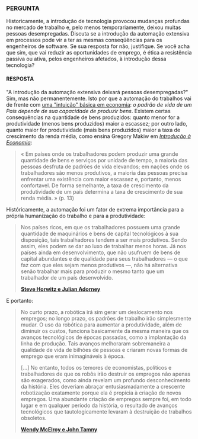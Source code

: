 ### PERGUNTA

Historicamente, a introdução de tecnologia provocou mudanças profundas no mercado de trabalho e, pelo menos temporariamente, deixou muitas pessoas desempregadas. Discuta se a introdução da automação extensiva em processos pode vir a ter as mesmas conseqüências para os engenheiros de software. Se sua resposta for não, justifique. Se você acha que sim, que vai reduzir as oportunidades de emprego, é ética a resistência passiva ou ativa, pelos engenheiros afetados, à introdução dessa tecnologia?

#### RESPOSTA

"A introdução da automação extensiva deixará pessoas desempregadas?" Sim, mas não permanentemente. Isto por que a automação do trabalhos vai de frente com [uma "intuição" básica em economia](https://github.com/Darlley/ExerciciosLivros/blob/master/economicas/introducaoeconomia1/capituloum/revisao/ex08.md): *o padrão de vida de um País depende de sua capacidade de produzir bens*. Existem certas consequências na quantidade de bens produzidos: quanto menor for a produtividade (menos bens produzidos) maior a escassez; por outro lado, quanto maior for produtividade (mais bens produzidos) maior a taxa de crescimento da renda média, como ensina Gregory Makiw em *[Introdução à Economia](https://www.youtube.com/watch?v=85rUTjB5ZH4&list=PLu8hAanCQCJqX2TWcGSA6qP6uifQ-gkC8&index=2&t=0s)*:

> « Em países onde os trabalhadores podem produzir uma grande quantidade de bens e serviços por unidade de tempo, a maioria das pessoas desfruta de padrões de vida elevandos; em nações onde os trabalhadores são menos produtivos, a maioria das pessoas precisa enfrentar uma existência com maior escassez e, portanto, menos confortavel. De forma semelhante, a taxa de crescimento da produtividade de um país determina a taxa de crescimento de sua renda média. » (p. 13)

Históricamente, a automação foi um fator de extrema importância para a própria humanização do trabalho e para a produtividade:

> Nos países ricos, em que os trabalhadores possuem uma grande quantidade de maquinários e bens de capital tecnológicos à sua disposição, tais trabalhadores tendem a ser mais produtivos. Sendo assim, eles podem se dar ao luxo de trabalhar menos horas.  Já nos países ainda em desenvolvimento, que não usufruem de bens de capital abundantes e de qualidade para seus trabalhadores — o que faz com que eles sejam menos produtivos —, não há alternativa senão trabalhar mais para produzir o mesmo tanto que um trabalhador de um país desenvolvido.
>
> **[Steve Horwitz e Julian Adorney](https://www.mises.org.br/Article.aspx?id=2535)**

E portanto:

> No curto prazo, a robótica irá sim gerar um deslocamento nos empregos; no longo prazo, os padrões de trabalho irão simplesmente mudar.  O uso da robótica para aumentar a produtividade, além de diminuir os custos, funciona basicamente da mesma maneira que os avanços tecnológicos de épocas passadas, como a implantação da linha de produção.  Tais avanços melhoraram sobremaneira a qualidade de vida de bilhões de pessoas e criaram novas formas de emprego que eram inimagináveis à época.
>
> [...] No entanto, todos os temores de economistas, políticos e trabalhadores de que os robôs irão destruir os empregos não apenas são exagerados, como ainda revelam um profundo desconhecimento da história.  Eles deveriam abraçar entusiasmadamente a crescente robotização exatamente porque ela é propícia à criação de novos empregos.  Uma abundante criação de empregos sempre foi, em todo lugar e em qualquer período da história, o resultado de avanços tecnológicos que tautologicamente levaram à destruição de trabalhos obsoletos.
>
> **[Wendy McElroy e John Tamny](https://www.mises.org.br/Article.aspx?id=2045)**

